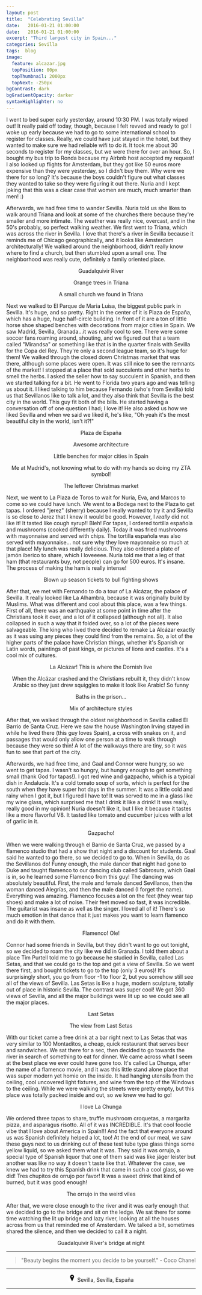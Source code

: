 ```yaml
---
layout: post
title:  "Celebrating Sevilla"
date:   2016-01-21 01:00:00
date:   2016-01-21 01:00:00
excerpt: "Third largest city in Spain..."
categories: Sevilla
tags:  blog
image:
  feature: alcazar.jpg
  topPosition: 00px
  topThumbnail: 2000px
  topNext: -250px
bgContrast: dark
bgGradientOpacity: darker
syntaxHighlighter: no
---
```


I went to bed super early yesterday, around 10:30 PM. I was totally wiped out! It really paid off today, though, because I felt revved and ready to go! I woke up early because we had to go to some international school to register for classes. Really, we could have just stayed in the hotel, but they wanted to make sure we had reliable wifi to do it. It took me about 30 seconds to register for my classes, but we were there for over an hour. So, I bought my bus trip to Ronda because my Airbnb host accepted my request! I also looked up flights for Amsterdam, but they got like 50 euros more expensive than they were yesterday, so I didn't buy them. Why were we there for so long? It's because the boys couldn't figure out what classes they wanted to take so they were figuring it out there. Nuria and I kept joking that this was a clear case that women are much, much smarter than men! :)

Afterwards, we had free time to wander Sevilla. Nuria told us she likes to walk around Triana and look at some of the churches there because they're smaller and more intimate. The weather was really nice, overcast, and in the 50's probably, so perfect walking weather. We first went to Triana, which was across the river in Sevilla. I love that there's a river in Sevilla because it reminds me of Chicago geographically, and it looks like Amsterdam architecturally! We walked around the neighborhood, didn't really know where to find a church, but then stumbled upon a small one. The neighborhood was really cute, definitely a family oriented place.

<div class="img img--fullContainer img--14xLeading" style="background-image: url({{ site.baseurl_posts_img }}spain/celebratingsevilla/01.JPG);"></div>
<center><p style="font-size: 14px;">Guadalquivir River</p></center>

<div class="img img--fullContainer img--14xLeading" style="background-image: url({{ site.baseurl_posts_img }}spain/celebratingsevilla/02.JPG);"></div>
<center><p style="font-size: 14px;">Orange trees in Triana</p></center>

<div class="img img--fullContainer img--14xLeading" style="background-image: url({{ site.baseurl_posts_img }}spain/celebratingsevilla/03.JPG);"></div>
<center><p style="font-size: 14px;">A small church we found in Triana</p></center>

Next we walked to El Parque de Maria Luisa, the biggest public park in Sevilla. It's huge, and so pretty. Right in the center of it is Plaza de España, which has a huge, huge half-circle building. In front of it are a ton of little horse shoe shaped benches with decorations from major cities in Spain. We saw Madrid, Sevilla, Granada...it was really cool to see. There were some soccer fans roaming around, shouting, and we figured out that a team called "Mirandsa" or something like that is in the quarter finals with Sevilla for the Copa del Rey. They're only a second league team, so it's huge for them! We walked through the closed down Christmas market that was there, although some places were open. It was still nice to see the remnants of the market! I stopped at a place that sold succulents and other herbs to smell the herbs. I asked the seller how to say succulent in Spanish, and then we started talking for a bit. He went to Florida two years ago and was telling us about it. I liked talking to him because Fernando (who's from Sevilla) told us that Sevillanos like to talk a lot, and they also think that Sevilla is the best city in the world. This guy fit both of the bills. He started having a conversation off of one question I had; I love it! He also asked us how we liked Sevilla and when we said we liked it, he's like, "Oh yeah it's the most beautiful city in the world, isn't it?!"

<div class="img img--fullContainer img--14xLeading" style="background-image: url({{ site.baseurl_posts_img }}spain/celebratingsevilla/04.JPG);"></div>
<center><p style="font-size: 14px;">Plaza de España</p></center>

<div class="img img--fullContainer img--14xLeading" style="background-image: url({{ site.baseurl_posts_img }}spain/celebratingsevilla/05.JPG);"></div>
<center><p style="font-size: 14px;">Awesome architecture</p></center>

<div class="img img--fullContainer img--14xLeading" style="background-image: url({{ site.baseurl_posts_img }}spain/celebratingsevilla/06.JPG);"></div>
<center><p style="font-size: 14px;">Little benches for major cities in Spain</p></center>

<div class="img img--fullContainer img--14xLeading" style="background-image: url({{ site.baseurl_posts_img }}spain/celebratingsevilla/07.JPG);"></div>
<center><p style="font-size: 14px;">Me at Madrid's, not knowing what to do with my hands so doing my ZTA symbol!</p></center>

<div class="img img--fullContainer img--14xLeading" style="background-image: url({{ site.baseurl_posts_img }}spain/celebratingsevilla/08.JPG);"></div>
<center><p style="font-size: 14px;">The leftover Christmas market</p></center>

Next, we went to La Plaza de Toros to wait for Nuria, Eva, and Marcos to come so we could have lunch. We went to a Bodega next to the Plaza to get tapas. I ordered "jerez" (sherry) because I really wanted to try it and Sevilla is so close to Jerez that I knew it would be good. However, I *really* did not like it! It tasted like cough syrup!! Bleh! For tapas, I ordered tortilla española and mushrooms (cooked differently daily). Today it was fried mushrooms with mayonnaise and served with chips. The tortilla española was also served with mayonnaise... not sure why they love mayonnaise so much at that place! My lunch was really delicious. They also ordered a plate of jamón iberico to share, which I loveeeee. Nuria told me that a leg of that ham (that restaurants buy, not people) can go for 500 euros. It's insane. The process of making the ham is really intense!

<div class="img img--fullContainer img--14xLeading" style="background-image: url({{ site.baseurl_posts_img }}spain/celebratingsevilla/09.JPG);"></div>
<center><p style="font-size: 14px;">Blown up season tickets to bull fighting shows</p></center>

After that, we met with Fernando to do a tour of La Alcázar, the palace of Sevilla. It really looked like La Alhambra, because it was originally build by Muslims. What was different and cool about this place, was a few things. First of all, there was an earthquake at some point in time after the Christians took it over, and a lot of it collapsed (although not all). It also collapsed in such a way that it folded over, so a lot of the pieces were salvageable. The king who lived there decided to remake La Alcázar exactly as it was using any pieces they could find from the remains. So, a lot of the higher parts of the palace have Christian things, whether it's Spanish or Latin words, paintings of past kings, or pictures of lions and castles. It's a cool mix of cultures.

<div class="img img--fullContainer img--14xLeading" style="background-image: url({{ site.baseurl_posts_img }}spain/celebratingsevilla/10.JPG);"></div>
<center><p style="font-size: 14px;">La Alcázar! This is where the Dornish live</p></center>

<div class="img img--fullContainer img--14xLeading" style="background-image: url({{ site.baseurl_posts_img }}spain/celebratingsevilla/11.JPG);"></div>
<center><p style="font-size: 14px;">When the Alcázar crashed and the Christians rebuilt it, they didn't know Arabic so they just drew squiggles to make it look like Arabic! So funny</p></center>

<div class="img img--fullContainer img--14xLeading" style="background-image: url({{ site.baseurl_posts_img }}spain/celebratingsevilla/12.JPG);"></div>
<center><p style="font-size: 14px;">Baths in the prison...</p></center>

<div class="img img--fullContainer img--14xLeading" style="background-image: url({{ site.baseurl_posts_img }}spain/celebratingsevilla/13.JPG);"></div>
<center><p style="font-size: 14px;">Mix of architecture styles</p></center>

After that, we walked through the oldest neighborhood in Sevilla called El Barrio de Santa Cruz. Here we saw the house Washington Irving stayed in while he lived there (this guy loves Spain), a cross with snakes on it, and passages that would only allow one person at a time to walk through because they were so thin! A lot of the walkways there are tiny, so it was fun to see that part of the city.

Afterwards, we had free time, and Gaal and Connor were hungry, so we went to get tapas. I wasn't so hungry, but hungry enough to get something small (thank God for tapas!). I got red wine and gazpacho, which is a typical dish in Andalucía. It's a cold tomato soup of sorts, which is perfect for the south when they have super hot days in the summer. It was a little cold and rainy when I got it, but I figured I have to! It was served to me in a glass like my wine glass, which surprised me that I drink it like a drink! It was really, really good in my opinion! Nuria doesn't like it, but I like it because it tastes like a more flavorful V8. It tasted like tomato and cucumber juices with a lot of garlic in it.

<div class="img img--fullContainer img--14xLeading" style="background-image: url({{ site.baseurl_posts_img }}spain/celebratingsevilla/14.JPG);"></div>
<center><p style="font-size: 14px;">Gazpacho!</p></center>

When we were walking through el Barrio de Santa Cruz, we passed by a flamenco studio that had a show that night and a discount for students. Gaal said he wanted to go there, so we decided to go to. When in Sevilla, do as the Sevillanos do! Funny enough, the male dancer that night had gone to Duke and taught flamenco to our dancing club called Sabrosura, which Gaal is in, so he learned some Flamenco from this guy! The dancing was absolutely beautiful. First, the male and female danced Sevillanos, then the woman danced Alegrías, and then the male danced (I forget the name). Everything was amazing. Flamenco focuses a lot on the feet (they wear tap shoes) and make a lot of noise. Their feet moved so fast, it was incredible. The guitarist was insane as well as the singer. I loved all of it! There's so much emotion in that dance that it just makes you want to learn flamenco and do it with them.

<div class="img img--fullContainer img--14xLeading" style="background-image: url({{ site.baseurl_posts_img }}spain/celebratingsevilla/15.JPG);"></div>
<center><p style="font-size: 14px;">Flamenco! Ole!</p></center>

Connor had some friends in Sevilla, but they didn't want to go out tonight, so we decided to roam the city like we did in Granada. I told them about a place Tim Purtell told me to go because he studied in Sevilla, called Las Setas, and that we could go to the top and get a view of Sevilla. So we went there first, and bought tickets to go to the top (only 3 euros)! It's surprisingly short, you go from floor -1 to floor 2, but you somehow still see all of the views of Sevilla. Las Setas is like a huge, modern sculpture, totally out of place in historic Sevilla. The contrast was super cool! We got 360 views of Sevilla, and all the major buildings were lit up so we could see all the major places.

<div class="img img--fullContainer img--14xLeading" style="background-image: url({{ site.baseurl_posts_img }}spain/celebratingsevilla/16.JPG);"></div>
<center><p style="font-size: 14px;">Last Setas</p></center>

<div class="img img--fullContainer img--14xLeading" style="background-image: url({{ site.baseurl_posts_img }}spain/celebratingsevilla/17.JPG);"></div>
<center><p style="font-size: 14px;">The view from Last Setas</p></center>

With our ticket came a free drink at a bar right next to Las Setas that was very similar to 100 Montaditos, a cheap, quick restaurant that serves beer and sandwiches. We sat there for a sec, then decided to go towards the river in search of something to eat for dinner. We came across what I seem at the best place we ever could have gone too. It's called La Chunga, after the name of a flamenco movie, and it was this little stand alone place that was super modern yet homie on the inside. It had hanging utensils from the ceiling, cool uncovered light fixtures, and wine from the top of the Windows to the ceiling. While we were walking the streets were pretty empty, but this place was totally packed inside and out, so we knew we had to go!

<div class="img img--fullContainer img--14xLeading" style="background-image: url({{ site.baseurl_posts_img }}spain/celebratingsevilla/18.JPG);"></div>
<center><p style="font-size: 14px;">I love La Chunga</p></center>

We ordered three tapas to share, truffle mushroom croquetas, a margarita pizza, and asparagus risotto. All of it was INCREDIBLE. It's that cool foodie vibe that I love about America in Spain!!! And the fact that everyone around us was Spanish definitely helped a lot, too! At the end of our meal, we saw these guys next to us drinking out of these test tube type glass things some yellow liquid, so we asked them what it was. They said it was orrujo, a special type of Spanish liquor that one of them said was like jäger leister but another was like no way it doesn't taste like that. Whatever the case, we knew we had to try this Spanish drink that came in such a cool glass, so we did! Tres chupitos de orrujo por favor! It was a sweet drink that kind of burned, but it was good enough!

<div class="img img--fullContainer img--14xLeading" style="background-image: url({{ site.baseurl_posts_img }}spain/celebratingsevilla/19.JPG);"></div>
<center><p style="font-size: 14px;">The orrujo in the weird viles</p></center>

After that, we were close enough to the river and it was early enough that we decided to go to the bridge and sit on the ledge. We sat there for some time watching the lit up bridge and lazy river, looking at all the houses across from us that reminded me of Amsterdam. We talked a bit, sometimes shared the silence, and then we decided to call it a night.

<div class="img img--fullContainer img--14xLeading" style="background-image: url({{ site.baseurl_posts_img }}spain/celebratingsevilla/20.JPG);"></div>
<center><p style="font-size: 14px;">Guadalquivir River's bridge at night</p></center>

<hr></hr>

<blockquote class="largeQuote">"Beauty begins the moment you decide to be yourself." - Coco Chanel</blockquote>

<hr></hr>

<center><img src="/assets/images/location.png" height=20px width=20px/> Sevilla, Sevilla, España</center>

<hr></hr>
